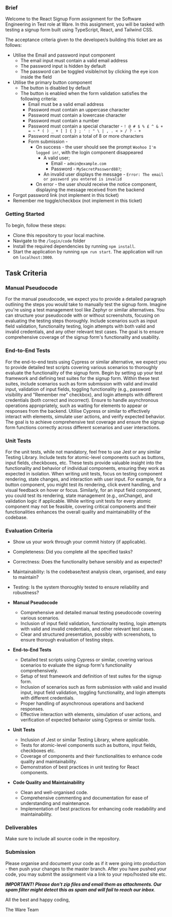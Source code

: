 ### Brief

Welcome to the React Signup Form assignment for the Software Engineering in Test role at Ware. In this assignment, you will be tasked with testing a signup form built using TypeScript, React, and Tailwind CSS.

The acceptance criteria given to the developer/s building this ticket are as follows:

- Utilise the Email and password input component
  - The email input must contain a valid email address
  - The password input is hidden by default
  - The password can be toggled visible/not by clicking the eye icon inside the field
- Utilise the primary button component 
  - The button is disabled by default
  - The button is enabled when the form validation satisfies the following criteria:
    - Email must be a valid email address
    - Password must contain an uppercase character 
    - Password must contain a lowercase character 
    - Password must contain a number
    - Password must contain a special character - `! @ # $ % £ ^ & + = ~ * ( ) _ + [ ] { } ; ' : " \ | , . < > / ? - +`  
    - Password must contain a total of 8 or more characters
    - Form submission - 
      - On success - the user should see the prompt `Woohoo I'm logged in!`, with the login component disappeared
        - A valid user;
          - Email - `admin@example.com`
          - Password - `MySecretPassword88?`;
        - An invalid user displays the message - `Error: The email or password you entered is invalid`
      - On error - the user should receive the notice component, displaying the message received from the backend 
- Forgot password link (not implement in this ticket)
- Remember me toggle/checkbox (not implement in this ticket)

### Getting Started
To begin, follow these steps:
- Clone this repository to your local machine.
- Navigate to the `/login/code` folder
- Install the required dependencies by running `npm install`.
- Start the application by running `npm run start`. The application will run on `localhost:3000`.


## Task Criteria
### Manual Pseudocode
For the manual pseudocode, we expect you to provide a detailed paragraph outlining the steps you would take to manually test the signup form. 
Imagine you're using a test management tool like Zephyr or similar alternatives. 
You can structure your pseudocode with or without screenshots, focusing on evaluating the testing steps thoroughly. 
Include scenarios such as input field validation, functionality testing, login attempts with both valid and invalid credentials, and any other relevant test cases. 
The goal is to ensure comprehensive coverage of the signup form's functionality and usability.

### End-to-End Tests

For the end-to-end tests using Cypress or similar alternative, we expect you to provide detailed test scripts covering various scenarios to thoroughly evaluate the functionality of the signup form. 
Begin by setting up your test framework and defining test suites for the signup form. Within these test suites, include scenarios such as form submission with valid and invalid input, validation of input fields, toggling functionality (e.g., password visibility and "Remember me" checkbox), and login attempts with different credentials (both correct and incorrect). 
Ensure to handle asynchronous operations appropriately, such as waiting for elements to appear or responses from the backend. 
Utilise Cypress or similar to effectively interact with elements, simulate user actions, and verify expected behavior. 
The goal is to achieve comprehensive test coverage and ensure the signup form functions correctly across different scenarios and user interactions.

### Unit Tests
For the unit tests, while not mandatory, feel free to use Jest or any similar Testing Library. Include tests for atomic-level components such as buttons, input fields, checkboxes, etc. 
These tests provide valuable insight into the functionality and behavior of individual components, ensuring they work as expected in isolation. 
When writing unit tests, focus on testing component rendering, state changes, and interaction with user input. 
For example, for a button component, you might test its rendering, click event handling, and visual feedback on hover or focus. 
Similarly, for an input field component, you could test its rendering, state management (e.g., onChange), and validation logic if applicable. 
While writing unit tests for every atomic component may not be feasible, covering critical components and their functionalities enhances the overall quality and maintainability of the codebase.


### Evaluation Criteria

-   Show us your work through your commit history (if applicable).
-   Completeness: Did you complete all the specified tasks?
-   Correctness: Does the functionality behave sensibly and as expected?
-   Maintainability: Is the codebase/test analysis clean, organised, and easy to maintain?
-   Testing: Is the system thoroughly tested to ensure reliability and robustness?

- **Manual Pseudocode**
  - Comprehensive and detailed manual testing pseudocode covering various scenarios.
  - Inclusion of input field validation, functionality testing, login attempts with valid and invalid credentials, and other relevant test cases.
  - Clear and structured presentation, possibly with screenshots, to ensure thorough evaluation of testing steps.

- **End-to-End Tests**
  - Detailed test scripts using Cypress or similar, covering various scenarios to evaluate the signup form's functionality comprehensively.
  - Setup of test framework and definition of test suites for the signup form.
  - Inclusion of scenarios such as form submission with valid and invalid input, input field validation, toggling functionality, and login attempts with different credentials.
  - Proper handling of asynchronous operations and backend responses.
  - Effective interaction with elements, simulation of user actions, and verification of expected behavior using Cypress or similar tools.

- **Unit Tests**
  - Inclusion of Jest or similar Testing Library, where applicable.
  - Tests for atomic-level components such as buttons, input fields, checkboxes etc.
  - Coverage of components and their functionalities to enhance code quality and maintainability.
  - Demonstration of best practices in unit testing for React components.

- **Code Quality and Maintainability**
    - Clean and well-organised code.
    - Comprehensive commenting and documentation for ease of understanding and maintenance.
    - Implementation of best practices for enhancing code readability and maintainability.

### Deliverables

Make sure to include all source code in the repository. 

### Submission

Please organise and document your code as if it were going into production - then push your changes to the master branch. After you have pushed your code, you may submit the assignment via a link to your repo/hosted site etc. 

***IMPORTANT! Please don't zip files and email them as attachments. Our spam filter might detect this as spam and will fail to reach our inbox***.

All the best and happy coding,

The Ware Team